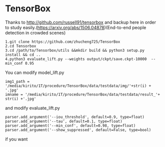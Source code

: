 # TensorBox
Thanks to http://github.com/russell91/tensorbox and backup here in order to  study easily.(https://arxiv.org/abs/1506.04878)(End-to-end people detection in crowded scenes)<br>
```
1.git clone https://github.com/zhucheng725/TensorBox
2.cd Tensorbox
3.cd /path/to/Tensorbox/utils &&mkdir build && python3 setup.py install && cd ..
4.python3 evaluate_lift.py --weights output/ckpt/save.ckpt-10000  --min_conf 0.95
```
You can modify model_lift.py<br>
```
img1_path = '/media/kirito/1T/procedure/TensorBox/data/testdata/img/'+str(i) + '.jpg'
imname = '/media/kirito/1T/procedure/TensorBox/data/testdata/result_'+ str(i) +'.jpg'
```
and modify evaluate_lift.py<br>
```
parser.add_argument('--iou_threshold', default=0.9, type=float)
parser.add_argument('--tau', default=0.1, type=float)
parser.add_argument('--min_conf', default=0.98, type=float)
parser.add_argument('--show_suppressed', default=False, type=bool)
```
if you want<br>

